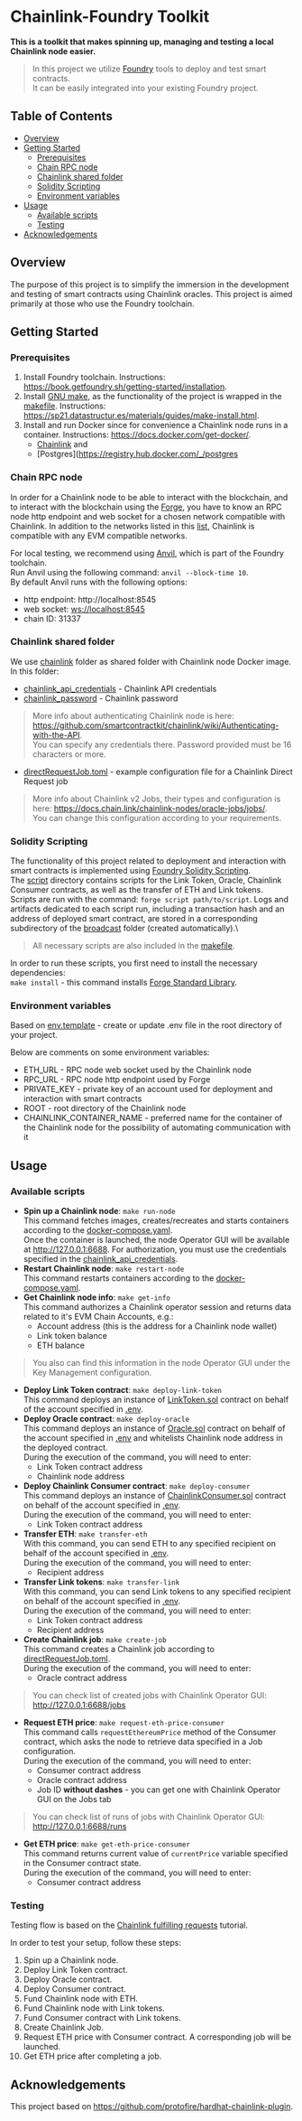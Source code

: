 # Chainlink-Foundry Toolkit

**This is a toolkit that makes spinning up, managing and testing a local Chainlink node easier.**  
> In this project we utilize [Foundry](https://book.getfoundry.sh) tools to deploy and test smart contracts.  
> It can be easily integrated into your existing Foundry project.

## Table of Contents<!-- TOC -->
* [Overview](#overview)
* [Getting Started](#getting-started)
  * [Prerequisites](#prerequisites)
  * [Chain RPC node](#chain-rpc-node)
  * [Chainlink shared folder](#chainlink-shared-folder)
  * [Solidity Scripting](#solidity-scripting)
  * [Environment variables](#environment-variables)
* [Usage](#usage)
  * [Available scripts](#available-scripts)
  * [Testing](#testing)
* [Acknowledgements](#acknowledgements)
<!-- TOC -->

## Overview
The purpose of this project is to simplify the immersion in the development and testing of smart contracts using Chainlink oracles. This project is aimed primarily at those who use the Foundry toolchain.

## Getting Started
### Prerequisites
1. Install Foundry toolchain. Instructions: https://book.getfoundry.sh/getting-started/installation.
2. Install [GNU make](https://www.gnu.org/software/make/), as the functionality of the project is wrapped in the [makefile](makefile). Instructions: https://sp21.datastructur.es/materials/guides/make-install.html.
3. Install and run Docker since for convenience a Chainlink node runs in a container. Instructions: https://docs.docker.com/get-docker/.
   - [Chainlink](https://hub.docker.com/layers/smartcontract/chainlink/1.8.0-root/images/sha256-f206c530339097ee58bea10651d742d404201c4e467af3719e82b30d7e1cb22c?context=explore) and 
   - [Postgres](https://registry.hub.docker.com/_/postgres

### Chain RPC node
In order for a Chainlink node to be able to interact with the blockchain, and to interact with the blockchain using the [Forge](https://book.getfoundry.sh/forge/), you have to know an RPC node http endpoint and web socket for a chosen network compatible with Chainlink.
In addition to the networks listed in this [list](https://docs.chain.link/chainlink-automation/supported-networks/), Chainlink is compatible with any EVM compatible networks.

For local testing, we recommend using [Anvil](https://book.getfoundry.sh/anvil/), which is part of the Foundry toolchain.\
Run Anvil using the following command: `anvil --block-time 10`.\
By default Anvil runs with the following options:
- http endpoint: http://localhost:8545
- web socket: [ws://localhost:8545](ws://localhost:8545)
- chain ID: 31337

### Chainlink shared folder
We use [chainlink](chainlink) folder as shared folder with Chainlink node Docker image. In this folder:
- [chainlink_api_credentials](chainlink%2Fchainlink_api_credentials) - Chainlink API credentials
- [chainlink_password](chainlink%2Fchainlink_password) - Chainlink password
> More info about authenticating Chainlink node is here: https://github.com/smartcontractkit/chainlink/wiki/Authenticating-with-the-API. \
> You can specify any credentials there. Password provided must be 16 characters or more.
- [directRequestJob.toml](chainlink%2FdirectRequestJob.toml) - example configuration file for a Chainlink Direct Request job  
> More info about Chainlink v2 Jobs, their types and configuration is here: https://docs.chain.link/chainlink-nodes/oracle-jobs/jobs/. \
> You can change this configuration according to your requirements.

### Solidity Scripting
The functionality of this project related to deployment and interaction with smart contracts is implemented using [Foundry Solidity Scripting](https://book.getfoundry.sh/tutorials/solidity-scripting?highlight=script#solidity-scripting).\
The [script](script) directory contains scripts for the Link Token, Oracle, Chainlink Consumer contracts, as well as the transfer of ETH and Link tokens.\
Scripts are run with the command: `forge script path/to/script`. Logs and artifacts dedicated to each script run, including a transaction hash and an address of deployed smart contract, are stored in a corresponding subdirectory of the [broadcast](broadcast) folder (created automatically).\
> All necessary scripts are also included in the [makefile](makefile).

In order to run these scripts, you first need to install the necessary dependencies:\
`make install` - this command installs [Forge Standard Library](https://github.com/foundry-rs/forge-std).

### Environment variables
Based on [env.template](env.template) - create or update .env file in the root directory of your project.

Below are comments on some environment variables:
- ETH_URL - RPC node web socket used by the Chainlink node
- RPC_URL - RPC node http endpoint used by Forge
- PRIVATE_KEY - private key of an account used for deployment and interaction with smart contracts
- ROOT - root directory of the Chainlink node
- CHAINLINK_CONTAINER_NAME - preferred name for the container of the Chainlink node for the possibility of automating communication with it

## Usage
### Available scripts
- **Spin up a Chainlink node**: `make run-node`  
This command fetches images, creates/recreates and starts containers according to the [docker-compose.yaml](docker-compose.yaml).  
Once the container is launched, the node Operator GUI will be available at http://127.0.0.1:6688. For authorization, you must use the credentials specified in the [chainlink_api_credentials](chainlink%2Fchainlink_api_credentials).
- **Restart Chainlink node**: `make restart-node`  
This command restarts containers according to the [docker-compose.yaml](docker-compose.yaml).
- **Get Chainlink node info**: `make get-info`  
  This command authorizes a Chainlink operator session and returns data related to it's EVM Chain Accounts, e.g.:
  - Account address (this is the address for a Chainlink node wallet)
  - Link token balance
  - ETH balance  
>You also can find this information in the node Operator GUI under the Key Management configuration.
- **Deploy Link Token contract**: `make deploy-link-token`  
This command deploys an instance of [LinkToken.sol](src%2FLinkToken.sol) contract on behalf of the account specified in [.env](.env).
- **Deploy Oracle contract**: `make deploy-oracle`  
This command deploys an instance of [Oracle.sol](src%2FOracle.sol) contract on behalf of the account specified in [.env](.env) and whitelists Chainlink node address in the deployed contract.  
During the execution of the command, you will need to enter:
  - Link Token contract address
  - Chainlink node address
- **Deploy Chainlink Consumer contract**: `make deploy-consumer`  
This command deploys an instance of [ChainlinkConsumer.sol](src%2FChainlinkConsumer.sol) contract on behalf of the account specified in [.env](.env).  
During the execution of the command, you will need to enter:
  - Link Token contract address
- **Transfer ETH**: `make transfer-eth`  
With this command, you can send ETH to any specified recipient on behalf of the account specified in [.env](.env).  
During the execution of the command, you will need to enter:
  - Recipient address
- **Transfer Link tokens**: `make transfer-link`  
With this command, you can send Link tokens to any specified recipient on behalf of the account specified in [.env](.env).  
During the execution of the command, you will need to enter:
  - Link Token contract address
  - Recipient address
- **Create Chainlink job**: `make create-job`  
This command creates a Chainlink job according to [directRequestJob.toml](chainlink%2FdirectRequestJob.toml).  
During the execution of the command, you will need to enter:
  - Oracle contract address  
> You can check list of created jobs with Chainlink Operator GUI: http://127.0.0.1:6688/jobs
- **Request ETH price**: `make request-eth-price-consumer`  
This command calls `requestEthereumPrice` method of the Consumer contract, which asks the node to retrieve data specified in a Job configuration.  
During the execution of the command, you will need to enter:
  - Consumer contract address
  - Oracle contract address
  - Job ID **without dashes** - you can get one with Chainlink Operator GUI on the Jobs tab
> You can check list of runs of jobs with Chainlink Operator GUI: http://127.0.0.1:6688/runs
- **Get ETH price**: `make get-eth-price-consumer`  
This command returns current value of `currentPrice` variable specified in the Consumer contract state.  
During the execution of the command, you will need to enter:
  - Consumer contract address

### Testing
Testing flow is based on the [Chainlink fulfilling requests](https://docs.chain.link/chainlink-nodes/v1/fulfilling-requests) tutorial. 

In order to test your setup, follow these steps:
1. Spin up a Chainlink node.
2. Deploy Link Token contract.
3. Deploy Oracle contract.
4. Deploy Consumer contract.
5. Fund Chainlink node with ETH.
6. Fund Chainlink node with Link tokens.
7. Fund Consumer contract with Link tokens.
8. Create Chainlink Job.
9. Request ETH price with Consumer contract. A corresponding job will be launched.
10. Get ETH price after completing a job.

## Acknowledgements
This project based on https://github.com/protofire/hardhat-chainlink-plugin. 
